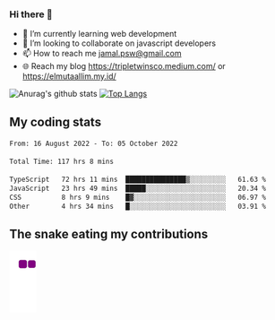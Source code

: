 ### Hi there 👋

<!--
**padepokanpenguin/padepokanpenguin** is a ✨ _special_ ✨ repository because its `README.md` (this file) appears on your GitHub profile.
-->

- 🌱 I’m currently learning  web development
- 👯 I’m looking to collaborate on javascript developers
- 📫 How to reach me jamal.psw@gmail.com
- 🌐 Reach my blog https://tripletwinsco.medium.com/ or https://elmutaallim.my.id/

![Anurag's github stats](https://github-readme-stats.vercel.app/api?username=padepokanpenguin&count_private=true&disable_animations=false&show_icons=true&theme=default)
[![Top Langs](https://github-readme-stats.vercel.app/api/top-langs/?username=padepokanpenguin&theme=default&layout=compact)](https://github.com/padepokanpenguin)

## My coding stats

<!--START_SECTION:waka-->

```text
From: 16 August 2022 - To: 05 October 2022

Total Time: 117 hrs 8 mins

TypeScript   72 hrs 11 mins  ███████████████▒░░░░░░░░░   61.63 %
JavaScript   23 hrs 49 mins  █████░░░░░░░░░░░░░░░░░░░░   20.34 %
CSS          8 hrs 9 mins    █▓░░░░░░░░░░░░░░░░░░░░░░░   06.97 %
Other        4 hrs 34 mins   █░░░░░░░░░░░░░░░░░░░░░░░░   03.91 %
```

<!--END_SECTION:waka-->


## The snake eating my contributions
![snake gif](https://github.com/padepokanpenguin/padepokanpenguin/blob/output/github-contribution-grid-snake.gif)
